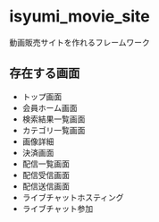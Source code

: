 # isyumi_movie_site
動画販売サイトを作れるフレームワーク

## 存在する画面

 - トップ画面
 - 会員ホーム画面
 - 検索結果一覧画面
 - カテゴリ一覧画面
 - 画像詳細
 - 決済画面
 - 配信一覧画面
 - 配信受信画面
 - 配信送信画面
 - ライブチャットホスティング
 - ライブチャット参加
